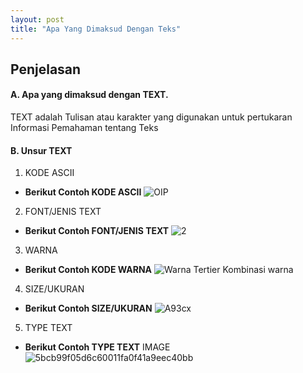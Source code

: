 ```yaml
---
layout: post
title: "Apa Yang Dimaksud Dengan Teks"
---
```


## Penjelasan

#### A. Apa yang dimaksud dengan TEXT.

TEXT adalah Tulisan atau karakter yang digunakan untuk pertukaran Informasi Pemahaman tentang Teks

#### B. Unsur TEXT

1. KODE ASCII
-	**Berikut Contoh KODE ASCII**
![OIP](https://github.com/galung1308/GLG-Solution/assets/145516268/2f6908f6-3f3f-474d-898b-da25aeef5b51)

2. FONT/JENIS TEXT
-	**Berikut Contoh FONT/JENIS TEXT**
![2](https://github.com/galung1308/GLG-Solution/assets/145516268/39059176-a36c-4321-bcaa-3b659d1c7f66)

3. WARNA
-	**Berikut Contoh KODE WARNA**
![Warna Tertier Kombinasi warna](https://github.com/galung1308/GLG-Solution/assets/145516268/f234bf7b-6a47-4076-8574-782e2179fc91)

4. SIZE/UKURAN
-	**Berikut Contoh SIZE/UKURAN**
![A93cx](https://github.com/galung1308/GLG-Solution/assets/145516268/34289464-4467-4b04-88e8-e450d186af83)

5. TYPE TEXT
-	**Berikut Contoh TYPE TEXT**
IMAGE
![5bcb99f05d6c60011fa0f41a9eec40bb](https://github.com/galung1308/GLG-Solution/assets/145516268/1133efdc-8165-4058-8298-d37d66ab2885)


